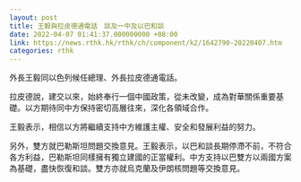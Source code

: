 ```yaml
---
layout: post
title: 王毅與拉皮德通電話　談及一中及以巴和談
date: 2022-04-07 01:41:37.000000000 +08:00
link: https://news.rthk.hk/rthk/ch/component/k2/1642790-20220407.htm
categories: rthk
---
```


外長王毅同以色列候任總理、外長拉皮德通電話。

拉皮德說，建交以來，始終奉行一個中國政策，從未改變，成為對華關係重要基礎。以方期待同中方保持密切高層往來，深化各領域合作。

王毅表示，相信以方將繼續支持中方維護主權、安全和發展利益的努力。

另外，雙方就巴勒斯坦問題交換意見。王毅表示，以巴和談長期停滯不前，不符合各方利益，巴勒斯坦同樣擁有獨立建國的正當權利。中方支持以巴雙方以兩國方案為基礎，盡快恢復和談。雙方亦就烏克蘭及伊朗核問題等交換意見。
